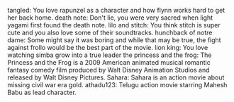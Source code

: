 tangled: You love rapunzel as a character and how flynn works hard to get her back home. 
death note: Don't lie, you were very sacred when light yagami first found the death note.
lilo and stitch: You think stitch is super cute and you also love some of their soundtracks.
hunchback of notre dame:  Some might say it was boring and while that may be true, the fight against frollo would be the best part of the movie.
lion king: You love watching simba grow into a true leader 
the princess and the frog:  The Princess and the Frog is a 2009 American animated musical romantic fantasy comedy film produced by Walt Disney Animation Studios and released by Walt Disney Pictures.
Sahara: Sahara is an action movie about missing civil war era gold.
athadu123: Telugu action movie starring Mahesh Babu as lead character.